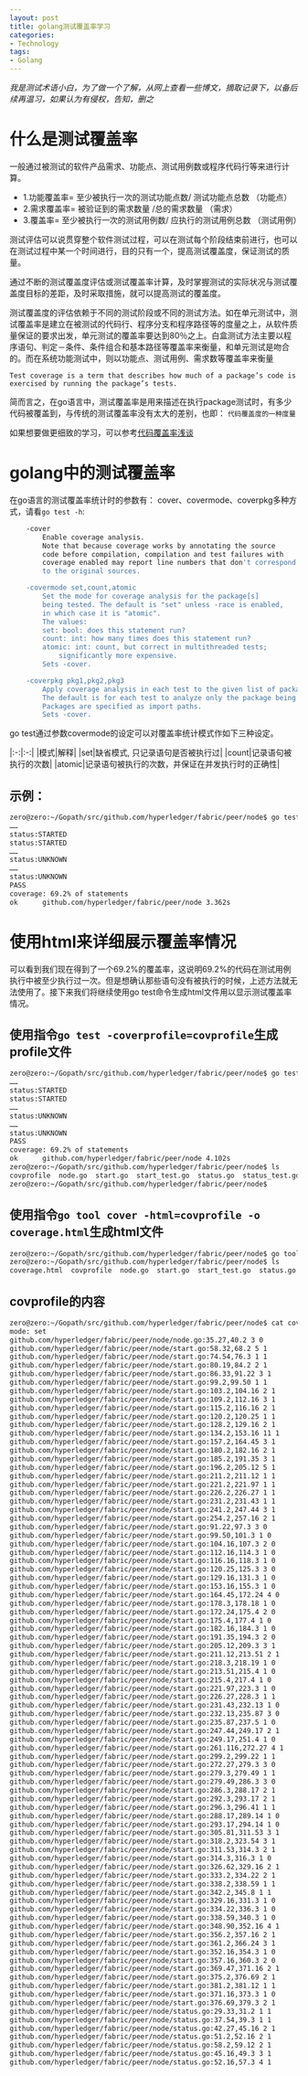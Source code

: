 ```yaml
---
layout: post
title: golang测试覆盖率学习
categories:
- Technology
tags:
- Golang
---
```


*我是测试术语小白，为了做一个了解，从网上查看一些博文，摘取记录下，以备后续再温习，如果认为有侵权，告知，删之*


# 什么是测试覆盖率

一般通过被测试的软件产品需求、功能点、测试用例数或程序代码行等来进行计算。

* 1.功能覆盖率= 至少被执行一次的测试功能点数/ 测试功能点总数 （功能点）
* 2.需求覆盖率= 被验证到的需求数量 /总的需求数量 （需求）
* 3.覆盖率= 至少被执行一次的测试用例数/ 应执行的测试用例总数 （测试用例）

测试评估可以说贯穿整个软件测试过程，可以在测试每个阶段结束前进行，也可以在测试过程中某一个时间进行，目的只有一个，提高测试覆盖度，保证测试的质量。

通过不断的测试覆盖度评估或测试覆盖率计算，及时掌握测试的实际状况与测试覆盖度目标的差距，及时采取措施，就可以提高测试的覆盖度。

测试覆盖度的评估依赖于不同的测试阶段或不同的测试方法。如在单元测试中，测试覆盖率是建立在被测试的代码行、程序分支和程序路径等的度量之上，从软件质量保证的要求出发，单元测试的覆盖率要达到80％之上。白盒测试方法主要以程序语句、判定－条件、条件组合和基本路径等覆盖率来衡量，和单元测试是吻合的。而在系统功能测试中，则以功能点、测试用例、需求数等覆盖率来衡量


`Test coverage is a term that describes how much of a package’s code is exercised by running the package’s tests.`

 简而言之，在go语言中，测试覆盖率是用来描述在执行package测试时，有多少代码被覆盖到，与传统的测试覆盖率没有太大的差别，也即： `代码覆盖度的一种度量`

 如果想要做更细致的学习，可以参考[代码覆盖率浅谈](https://www.cnblogs.com/coderzh/archive/2009/03/29/1424344.html)

 # golang中的测试覆盖率

在go语言的测试覆盖率统计时的参数有： cover、covermode、coverpkg多种方式，请看`go test -h`:


```sh
	-cover
	    Enable coverage analysis.
	    Note that because coverage works by annotating the source
	    code before compilation, compilation and test failures with
	    coverage enabled may report line numbers that don't correspond
	    to the original sources.

	-covermode set,count,atomic
	    Set the mode for coverage analysis for the package[s]
	    being tested. The default is "set" unless -race is enabled,
	    in which case it is "atomic".
	    The values:
		set: bool: does this statement run?
		count: int: how many times does this statement run?
		atomic: int: count, but correct in multithreaded tests;
			significantly more expensive.
	    Sets -cover.

	-coverpkg pkg1,pkg2,pkg3
	    Apply coverage analysis in each test to the given list of packages.
	    The default is for each test to analyze only the package being tested.
	    Packages are specified as import paths.
	    Sets -cover.
```


go test通过参数covermode的设定可以对覆盖率统计模式作如下三种设定。

|:-:|:-:|
|模式|解释|
|set|缺省模式, 只记录语句是否被执行过|
|count|记录语句被执行的次数|
|atomic|记录语句被执行的次数，并保证在并发执行时的正确性|


## 示例：

```sh
zero@zero:~/Gopath/src/github.com/hyperledger/fabric/peer/node$ go test -cover
……
status:STARTED
status:STARTED
……
status:UNKNOWN
……
status:UNKNOWN
PASS
coverage: 69.2% of statements
ok  	github.com/hyperledger/fabric/peer/node	3.362s
```


# 使用html来详细展示覆盖率情况

可以看到我们现在得到了一个69.2%的覆盖率，这说明69.2%的代码在测试用例执行中被至少执行过一次。但是想确认那些语句没有被执行的时候，上述方法就无法使用了。接下来我们将继续使用go test命令生成html文件用以显示测试覆盖率情况。

## 使用指令`go test -coverprofile=covprofile`生成profile文件

```sh
zero@zero:~/Gopath/src/github.com/hyperledger/fabric/peer/node$ go test -coverprofile=covprofile
……
status:STARTED
status:STARTED
……
status:UNKNOWN
……
status:UNKNOWN
PASS
coverage: 69.2% of statements
ok  	github.com/hyperledger/fabric/peer/node	4.102s
zero@zero:~/Gopath/src/github.com/hyperledger/fabric/peer/node$ ls
covprofile  node.go  start.go  start_test.go  status.go  status_test.go
zero@zero:~/Gopath/src/github.com/hyperledger/fabric/peer/node$
```

## 使用指令`go tool cover -html=covprofile -o coverage.html`生成html文件

```sh
zero@zero:~/Gopath/src/github.com/hyperledger/fabric/peer/node$ go tool cover -html=covprofile -o coverage.html
zero@zero:~/Gopath/src/github.com/hyperledger/fabric/peer/node$ ls
coverage.html  covprofile  node.go  start.go  start_test.go  status.go  status_test.go
```

## covprofile的内容

```sh
zero@zero:~/Gopath/src/github.com/hyperledger/fabric/peer/node$ cat covprofile
mode: set
github.com/hyperledger/fabric/peer/node/node.go:35.27,40.2 3 0
github.com/hyperledger/fabric/peer/node/start.go:58.32,68.2 5 1
github.com/hyperledger/fabric/peer/node/start.go:74.54,76.3 1 1
github.com/hyperledger/fabric/peer/node/start.go:80.19,84.2 2 1
github.com/hyperledger/fabric/peer/node/start.go:86.33,91.22 3 1
github.com/hyperledger/fabric/peer/node/start.go:99.2,99.50 1 1
github.com/hyperledger/fabric/peer/node/start.go:103.2,104.16 2 1
github.com/hyperledger/fabric/peer/node/start.go:109.2,112.16 3 1
github.com/hyperledger/fabric/peer/node/start.go:115.2,116.16 2 1
github.com/hyperledger/fabric/peer/node/start.go:120.2,120.25 1 1
github.com/hyperledger/fabric/peer/node/start.go:128.2,129.16 2 1
github.com/hyperledger/fabric/peer/node/start.go:134.2,153.16 11 1
github.com/hyperledger/fabric/peer/node/start.go:157.2,164.45 3 1
github.com/hyperledger/fabric/peer/node/start.go:180.2,182.16 2 1
github.com/hyperledger/fabric/peer/node/start.go:185.2,191.35 3 1
github.com/hyperledger/fabric/peer/node/start.go:196.2,205.12 5 1
github.com/hyperledger/fabric/peer/node/start.go:211.2,211.12 1 1
github.com/hyperledger/fabric/peer/node/start.go:221.2,221.97 1 1
github.com/hyperledger/fabric/peer/node/start.go:226.2,226.27 1 1
github.com/hyperledger/fabric/peer/node/start.go:231.2,231.43 1 1
github.com/hyperledger/fabric/peer/node/start.go:241.2,247.44 3 1
github.com/hyperledger/fabric/peer/node/start.go:254.2,257.16 2 1
github.com/hyperledger/fabric/peer/node/start.go:91.22,97.3 3 0
github.com/hyperledger/fabric/peer/node/start.go:99.50,101.3 1 0
github.com/hyperledger/fabric/peer/node/start.go:104.16,107.3 2 0
github.com/hyperledger/fabric/peer/node/start.go:112.16,114.3 1 0
github.com/hyperledger/fabric/peer/node/start.go:116.16,118.3 1 0
github.com/hyperledger/fabric/peer/node/start.go:120.25,125.3 3 0
github.com/hyperledger/fabric/peer/node/start.go:129.16,131.3 1 0
github.com/hyperledger/fabric/peer/node/start.go:153.16,155.3 1 0
github.com/hyperledger/fabric/peer/node/start.go:164.45,172.24 4 0
github.com/hyperledger/fabric/peer/node/start.go:178.3,178.18 1 0
github.com/hyperledger/fabric/peer/node/start.go:172.24,175.4 2 0
github.com/hyperledger/fabric/peer/node/start.go:175.4,177.4 1 0
github.com/hyperledger/fabric/peer/node/start.go:182.16,184.3 1 0
github.com/hyperledger/fabric/peer/node/start.go:191.35,194.3 2 0
github.com/hyperledger/fabric/peer/node/start.go:205.12,209.3 3 1
github.com/hyperledger/fabric/peer/node/start.go:211.12,213.51 2 1
github.com/hyperledger/fabric/peer/node/start.go:218.3,218.19 1 0
github.com/hyperledger/fabric/peer/node/start.go:213.51,215.4 1 0
github.com/hyperledger/fabric/peer/node/start.go:215.4,217.4 1 0
github.com/hyperledger/fabric/peer/node/start.go:221.97,223.3 1 0
github.com/hyperledger/fabric/peer/node/start.go:226.27,228.3 1 1
github.com/hyperledger/fabric/peer/node/start.go:231.43,232.13 1 0
github.com/hyperledger/fabric/peer/node/start.go:232.13,235.87 3 0
github.com/hyperledger/fabric/peer/node/start.go:235.87,237.5 1 0
github.com/hyperledger/fabric/peer/node/start.go:247.44,249.17 2 1
github.com/hyperledger/fabric/peer/node/start.go:249.17,251.4 1 0
github.com/hyperledger/fabric/peer/node/start.go:261.116,272.27 4 1
github.com/hyperledger/fabric/peer/node/start.go:299.2,299.22 1 1
github.com/hyperledger/fabric/peer/node/start.go:272.27,279.3 3 0
github.com/hyperledger/fabric/peer/node/start.go:279.3,279.49 1 1
github.com/hyperledger/fabric/peer/node/start.go:279.49,286.3 3 0
github.com/hyperledger/fabric/peer/node/start.go:286.3,288.17 2 1
github.com/hyperledger/fabric/peer/node/start.go:292.3,293.17 2 1
github.com/hyperledger/fabric/peer/node/start.go:296.3,296.41 1 1
github.com/hyperledger/fabric/peer/node/start.go:288.17,289.14 1 0
github.com/hyperledger/fabric/peer/node/start.go:293.17,294.14 1 0
github.com/hyperledger/fabric/peer/node/start.go:305.81,311.53 3 1
github.com/hyperledger/fabric/peer/node/start.go:318.2,323.54 3 1
github.com/hyperledger/fabric/peer/node/start.go:311.53,314.3 2 1
github.com/hyperledger/fabric/peer/node/start.go:314.3,316.3 1 0
github.com/hyperledger/fabric/peer/node/start.go:326.62,329.16 2 1
github.com/hyperledger/fabric/peer/node/start.go:333.2,334.22 2 1
github.com/hyperledger/fabric/peer/node/start.go:338.2,338.59 1 1
github.com/hyperledger/fabric/peer/node/start.go:342.2,345.8 1 1
github.com/hyperledger/fabric/peer/node/start.go:329.16,331.3 1 0
github.com/hyperledger/fabric/peer/node/start.go:334.22,336.3 1 0
github.com/hyperledger/fabric/peer/node/start.go:338.59,340.3 1 0
github.com/hyperledger/fabric/peer/node/start.go:348.90,352.16 4 1
github.com/hyperledger/fabric/peer/node/start.go:356.2,357.16 2 1
github.com/hyperledger/fabric/peer/node/start.go:361.2,366.24 3 1
github.com/hyperledger/fabric/peer/node/start.go:352.16,354.3 1 0
github.com/hyperledger/fabric/peer/node/start.go:357.16,360.3 2 0
github.com/hyperledger/fabric/peer/node/start.go:369.47,371.16 2 1
github.com/hyperledger/fabric/peer/node/start.go:375.2,376.69 2 1
github.com/hyperledger/fabric/peer/node/start.go:381.2,381.12 1 1
github.com/hyperledger/fabric/peer/node/start.go:371.16,373.3 1 0
github.com/hyperledger/fabric/peer/node/start.go:376.69,379.3 2 1
github.com/hyperledger/fabric/peer/node/status.go:29.33,31.2 1 1
github.com/hyperledger/fabric/peer/node/status.go:37.54,39.3 1 1
github.com/hyperledger/fabric/peer/node/status.go:42.27,45.16 2 1
github.com/hyperledger/fabric/peer/node/status.go:51.2,52.16 2 1
github.com/hyperledger/fabric/peer/node/status.go:58.2,59.12 2 1
github.com/hyperledger/fabric/peer/node/status.go:45.16,49.3 3 1
github.com/hyperledger/fabric/peer/node/status.go:52.16,57.3 4 1
```